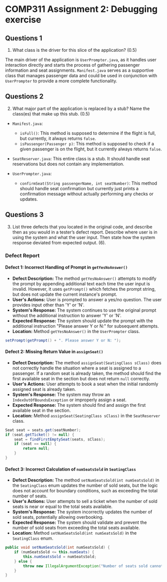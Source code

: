 # COMP311 Assignment 2: Debugging exercise

## Questions 1

1. What class is the driver for this slice of the application? (0.5)

The main driver of the application is `UserPrompter.java`, as it handles user interaction directly and starts the process of gathering passenger information and seat assignments. `Manifest.java` serves as a supportive class that manages passenger data and could be used in conjunction with `UserPrompter` to provide a more complete functionality.

## Questions 2

2. What major part of the application is replaced by a stub? Name the class(es) that make up this stub.
(0.5)

- `Manifest.java`:
  - `isFull()`: This method is supposed to determine if the flight is full, but currently, it always returns `false`.
  - `isPassenger(Passenger p)`: This method is supposed to check if a given passenger is on the flight, but it currently always returns `false`.

- `SeatReserver.java`: This entire class is a stub. It should handle seat reservations but does not contain any implementation.

- `UserPrompter.java`:
  - `confirmSeat(String passengerName, int seatNumber)`: This method should handle seat confirmation but currently just prints a confirmation message without actually performing any checks or updates.

## Questions 3

3. List three defects that you located in the original code, and describe then as you would in a tester’s
defect report. Describe where user is in using the system and what the user input. Then state how
the system response deviated from expected output. (6).

### Defect Report

#### Defect 1: Incorrect Handling of Prompt in `getYesNoAnswer()`

- **Defect Description:** The method `getYesNoAnswer()` attempts to modify the prompt by appending additional text each time the user input is invalid. However, it uses `getPrompt()` which fetches the prompt string, but does not update the current instance's prompt.
- **User's Actions:** User is prompted to answer a yes/no question. The user provides input other than 'Y' or 'N'.
- **System's Response:** The system continues to use the original prompt without the additional instruction to answer 'Y' or 'N'.
- **Expected Response:** The system should update the prompt with the additional instruction "Please answer Y or N:" for subsequent attempts.
- **Location:** Method `getYesNoAnswer()` in the `UserPrompter` class.

```java
setPrompt(getPrompt() + ". Please answer Y or N: ");
```

#### Defect 2: Missing Return Value in `assignSeat()`

- **Defect Description:** The method `assignSeat(SeatingClass sClass)` does not correctly handle the situation where a seat is assigned to a passenger. If a random seat is already taken, the method should find the first available seat in the section but does not return `null` correctly.
- **User's Actions:** User attempts to book a seat when the initial randomly assigned seat is already taken.
- **System's Response:** The system may throw an `IndexOutOfBoundsException` or improperly assign a seat.
- **Expected Response:** The system should find and assign the first available seat in the section.
- **Location:** Method `assignSeat(SeatingClass sClass)` in the `SeatReserver` class.

```java
Seat seat = seats.get(seatNumber);
if (seat.getTicket() != null) {
    seat = findFirstEmptySeat(seats, sClass);
    if (seat == null) {
        return null;
    }
}
```

#### Defect 3: Incorrect Calculation of `numSeatsSold` in `SeatingClass`

- **Defect Description:** The method `setNumSeatsSold(int numSeatsSold)` in the `SeatingClass` enum updates the number of sold seats, but the logic does not account for boundary conditions, such as exceeding the total number of seats.
- **User's Actions:** User attempts to sell a ticket when the number of sold seats is near or equal to the total seats available.
- **System's Response:** The system incorrectly updates the number of sold seats, potentially allowing overbooking.
- **Expected Response:** The system should validate and prevent the number of sold seats from exceeding the total seats available.
- **Location:** Method `setNumSeatsSold(int numSeatsSold)` in the `SeatingClass` enum.

```java
public void setNumSeatsSold(int numSeatsSold) {
    if (numSeatsSold <= this.numSeats) {
        this.numSeatsSold = numSeatsSold;
    } else {
        throw new IllegalArgumentException("Number of seats sold cannot exceed total seats.");
    }
}
```
